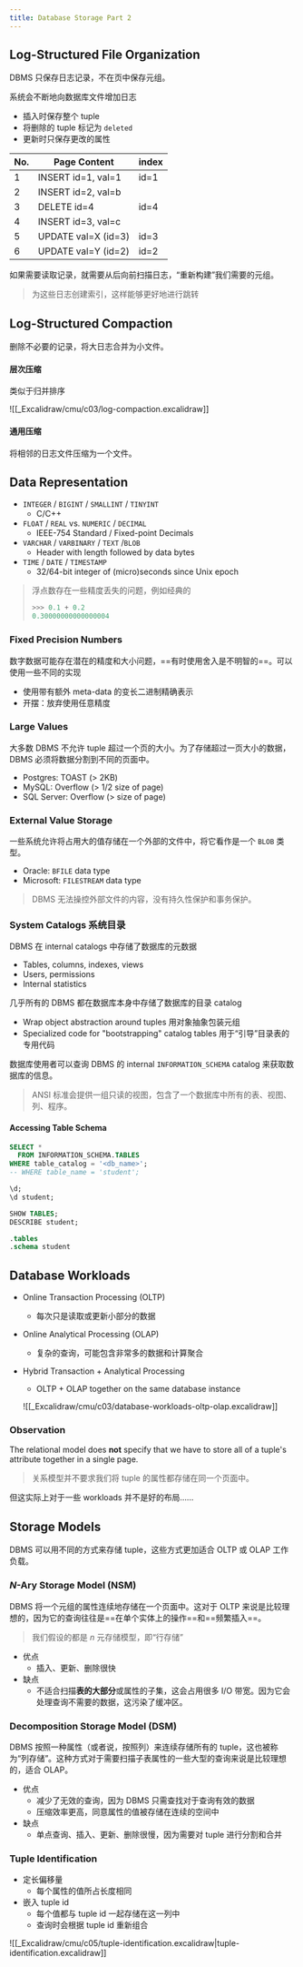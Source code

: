 ```yaml
---
title: Database Storage Part 2
---
```


## Log-Structured File Organization

DBMS 只保存日志记录，不在页中保存元组。

系统会不断地向数据库文件增加日志

- 插入时保存整个 tuple
- 将删除的 tuple 标记为 `deleted`
- 更新时只保存更改的属性

| No. | Page Content        | index |
| --- | ------------------- | ----- |
| 1   | INSERT id=1, val=1  | id=1  |
| 2   | INSERT id=2, val=b  |       |
| 3   | DELETE id=4         | id=4  | 
| 4   | INSERT id=3, val=c  |       |
| 5   | UPDATE val=X (id=3) | id=3  |
| 6   | UPDATE val=Y (id=2) | id=2  |

如果需要读取记录，就需要从后向前扫描日志，“重新构建”我们需要的元组。

> 为这些日志创建索引，这样能够更好地进行跳转

## Log-Structured Compaction

删除不必要的记录，将大日志合并为小文件。

#### 层次压缩

类似于归并排序

![[_Excalidraw/cmu/c03/log-compaction.excalidraw]]

#### 通用压缩

将相邻的日志文件压缩为一个文件。

## Data Representation

- `INTEGER` / `BIGINT` / `SMALLINT` / `TINYINT`
	- C/C++
- `FLOAT` / `REAL` vs. `NUMERIC` / `DECIMAL`
	- IEEE-754 Standard / Fixed-point Decimals
- `VARCHAR` / `VARBINARY` / `TEXT` /`BLOB`
	- Header with length followed by data bytes
- `TIME` / `DATE` / `TIMESTAMP`
	- 32/64-bit integer of (micro)seconds since Unix epoch

> 浮点数存在一些精度丢失的问题，例如经典的
> 
> ```python
> >>> 0.1 + 0.2
> 0.30000000000000004
> ```

### Fixed Precision Numbers

数字数据可能存在潜在的精度和大小问题，==有时使用舍入是不明智的==。可以使用一些不同的实现

- 使用带有额外 meta-data 的变长二进制精确表示
- 开摆：放弃使用任意精度

### Large Values

大多数 DBMS 不允许 tuple 超过一个页的大小。为了存储超过一页大小的数据，DBMS 必须将数据分割到不同的页面中。

- Postgres: TOAST (> 2KB)
- MySQL: Overflow (> 1/2 size of page)
- SQL Server: Overflow (> size of page)

### External Value Storage

一些系统允许将占用大的值存储在一个外部的文件中，将它看作是一个 `BLOB` 类型。

- Oracle: `BFILE` data type
- Microsoft: `FILESTREAM` data type

> DBMS 无法操控外部文件的内容，没有持久性保护和事务保护。

### System Catalogs 系统目录

DBMS 在 internal catalogs 中存储了数据库的元数据

- Tables, columns, indexes, views
- Users, permissions
- Internal statistics

几乎所有的 DBMS 都在数据库本身中存储了数据库的目录 catalog

- Wrap object abstraction around tuples 用对象抽象包装元组
- Specialized code for "bootstrapping" catalog tables 用于“引导”目录表的专用代码

数据库使用者可以查询 DBMS 的 internal `INFORMATION_SCHEMA` catalog 来获取数据库的信息。

> ANSI 标准会提供一组只读的视图，包含了一个数据库中所有的表、视图、列、程序。

#### Accessing Table Schema

```sql
SELECT *
  FROM INFORMATION_SCHEMA.TABLES
WHERE table_catalog = '<db_name>';
-- WHERE table_name = 'student';
```

```sql title="Postgres"
\d;
\d student;
```

```sql title="MySQL"
SHOW TABLES;
DESCRIBE student;
```

```sql title="SQLite"
.tables
.schema student
```

## Database Workloads

- Online Transaction Processing (OLTP)
	- 每次只是读取或更新小部分的数据
- Online Analytical Processing (OLAP)
	- 复杂的查询，可能包含非常多的数据和计算聚合
- Hybrid Transaction + Analytical Processing
	- OLTP + OLAP together on the same database instance

  ![[_Excalidraw/cmu/c03/database-workloads-oltp-olap.excalidraw]]

### Observation

The relational model does **not** specify that we have to store all of a tuple's attribute together in a single page.

> 关系模型并不要求我们将 tuple 的属性都存储在同一个页面中。

但这实际上对于一些 workloads 并不是好的布局……

## Storage Models

DBMS 可以用不同的方式来存储 tuple，这些方式更加适合 OLTP 或 OLAP 工作负载。

### *N*-Ary Storage Model (NSM)

DBMS 将一个元组的属性连续地存储在一个页面中。这对于 OLTP 来说是比较理想的，因为它的查询往往是==在单个实体上的操作==和==频繁插入==。

> 我们假设的都是 $n$ 元存储模型，即“行存储”

- 优点
	- 插入、更新、删除很快
- 缺点
	- 不适合扫描**表的大部分**或属性的子集，这会占用很多 I/O 带宽。因为它会处理查询不需要的数据，这污染了缓冲区。

### Decomposition Storage Model (DSM)

DBMS 按照一种属性（或者说，按照列）来连续存储所有的 tuple，这也被称为“列存储”。这种方式对于需要扫描子表属性的一些大型的查询来说是比较理想的，适合 OLAP。

- 优点
	- 减少了无效的查询，因为 DBMS 只需查找对于查询有效的数据
	- 压缩效率更高，同意属性的值被存储在连续的空间中
- 缺点
	- 单点查询、插入、更新、删除很慢，因为需要对 tuple 进行分割和合并

### Tuple Identification

- 定长偏移量
	- 每个属性的值所占长度相同
- 嵌入 tuple id
	- 每个值都与 tuple id 一起存储在这一列中
	- 查询时会根据 tuple id 重新组合

![[_Excalidraw/cmu/c05/tuple-identification.excalidraw|tuple-identification.excalidraw]]


